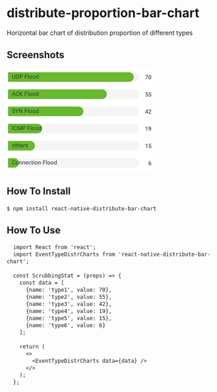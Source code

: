 # distribute-proportion-bar-chart
Horizontal bar chart of distribution proportion of different types

## Screenshots
![demoPicture](https://github.com/KevinPFeng/distribute-proportion-bar-chart/blob/master/images/demo.png)

## How To Install
```
$ npm install react-native-distribute-bar-chart
```

## How To Use
```
  import React from 'react';
  import EventTypeDistrCharts from 'react-native-distribute-bar-chart';
  
  const ScrubbingStat = (props) => {
    const data = [
      {name: 'type1', value: 70},
      {name: 'type2', value: 55},
      {name: 'type3', value: 42},
      {name: 'type4', value: 19},
      {name: 'type5', value: 15},
      {name: 'type6', value: 6}
    ];
    
    return (
      <>
        <EventTypeDistrCharts data={data} />
      </>
    );
  };
```
